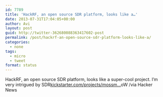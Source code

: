 ```yaml
---
id: 7789
title: 'HackRF, an open source SDR platform, looks like a…'
date: 2013-07-31T17:04:05+00:00
author: Avi
layout: post
guid: http://twitter-362680088363417602-post
permalink: /post/hackrf-an-open-source-sdr-platform-looks-like-a/
categories:
  - none
tags:
  - micro
  - tweet
format: status
---
```

HackRF, an open source SDR platform, looks like a super-cool project. I’m very intrigued by SDR[kickstarter.com/projects/mossm…](http://www.kickstarter.com/projects/mossmann/hackrf-an-open-source-sdr-platform)oW /via Hacker News